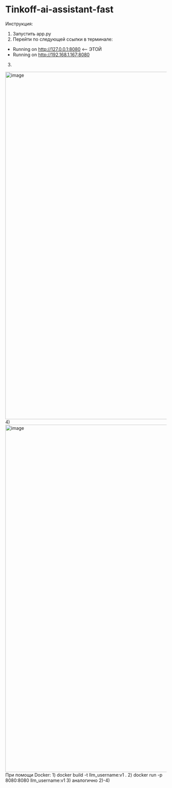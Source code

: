 # Tinkoff-ai-assistant-fast
Инструкция:
1) Запустить app.py
2) Перейти по следующей ссылки в терминале:
  * Running on http://127.0.0.1:8080 <-- ЭТОЙ
  * Running on http://192.168.1.167:8080
3)
<img width="1080" alt="image" src="https://github.com/elvispresniy/Tinkoff-ai-assistant-fast/assets/129598369/af022281-ebf7-4a65-94a6-a65ec12e479f">
4)
<img width="1080" alt="image" src="https://github.com/elvispresniy/Tinkoff-ai-assistant-fast/assets/129598369/ac9faf61-8df6-4413-80af-8a537b1d48ce">
При помощи Docker:
1) docker build -t llm_username:v1 .
2) docker run -p 8080:8080 llm_username:v1
3) аналогично 2)-4)
